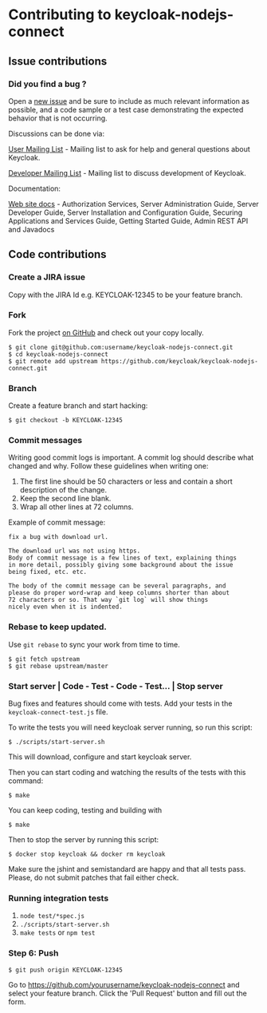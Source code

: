 # Contributing to keycloak-nodejs-connect

## Issue contributions

### Did you find a bug ?

Open a [new issue](https://issues.jboss.org/projects/KEYCLOAK) and be sure to include
as much relevant information as possible, and a code sample or a test case demonstrating
the expected behavior that is not occurring.

Discussions can be done via:

[User Mailing List](https://lists.jboss.org/mailman/listinfo/keycloak-user) - Mailing list to ask for help and general questions about Keycloak.

[Developer Mailing List](https://lists.jboss.org/mailman/listinfo/keycloak-dev) - Mailing list to discuss development of Keycloak.

Documentation:

[Web site docs](http://www.keycloak.org/documentation.html) - Authorization Services, Server Administration Guide, Server Developer Guide,
Server Installation and Configuration Guide, Securing Applications and Services Guide, Getting Started Guide, Admin REST API and Javadocs

## Code contributions

### Create a JIRA issue

Copy with the JIRA Id e.g. KEYCLOAK-12345 to be your feature branch.

### Fork

Fork the project [on GitHub](https://github.com/keycloak/keycloak-nodejs-connect)
and check out your copy locally.

```shell
$ git clone git@github.com:username/keycloak-nodejs-connect.git
$ cd keycloak-nodejs-connect
$ git remote add upstream https://github.com/keycloak/keycloak-nodejs-connect.git
```

### Branch

Create a feature branch and start hacking:

```shell
$ git checkout -b KEYCLOAK-12345
```

### Commit messages

Writing good commit logs is important. A commit log should describe what
changed and why. Follow these guidelines when writing one:

1. The first line should be 50 characters or less and contain a short
   description of the change.
2. Keep the second line blank.
3. Wrap all other lines at 72 columns.

Example of commit message:

```
fix a bug with download url.

The download url was not using https.
Body of commit message is a few lines of text, explaining things
in more detail, possibly giving some background about the issue
being fixed, etc. etc.

The body of the commit message can be several paragraphs, and
please do proper word-wrap and keep columns shorter than about
72 characters or so. That way `git log` will show things
nicely even when it is indented.
```

### Rebase to keep updated.

Use `git rebase` to sync your work from time to time.

```shell
$ git fetch upstream
$ git rebase upstream/master
```

### Start server | Code - Test - Code - Test... | Stop server

Bug fixes and features should come with tests. Add your tests in the
`keycloak-connect-test.js` file.

To write the tests you will need keycloak server running, so run this script:

```shell
$ ./scripts/start-server.sh
```
This will download, configure and start keycloak server.

Then you can start coding and watching the results of the tests with this command:

```shell
$ make
```

You can keep coding, testing and building with

```shell
$ make
```

Then to stop the server by running this script:

```shell
$ docker stop keycloak && docker rm keycloak
```

Make sure the jshint and semistandard are happy and that all tests pass. Please, do not submit
patches that fail either check.

### Running integration tests

1. `node test/*spec.js`
2. `./scripts/start-server.sh`
3. `make tests` or `npm test`

### Step 6: Push

```shell
$ git push origin KEYCLOAK-12345
```

Go to https://github.com/yourusername/keycloak-nodejs-connect and select your feature branch.
Click the 'Pull Request' button and fill out the form.
